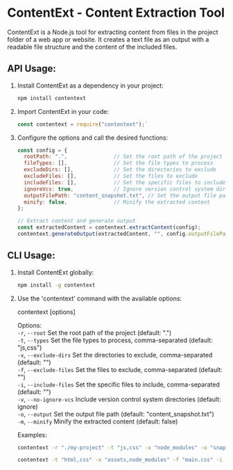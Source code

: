 # ContentExt - Content Extraction Tool

ContentExt is a Node.js tool for extracting content from files in the project folder of a web app or website. It creates a text file as an output with a readable file structure and the content of the included files.

## API Usage:

1. Install ContentExt as a dependency in your project:
   
   ```bash
   npm install contentext
   ```

2. Import ContentExt in your code:
   
   ```javascript
   const contentext = require("contentext");`
   ```

3. Configure the options and call the desired functions:
   
   ```javascript
   const config = {
     rootPath: ".",               // Set the root path of the project
     fileTypes: [],               // Set the file types to process
     excludeDirs: [],             // Set the directories to exclude
     excludeFiles: [],            // Set the files to exclude
     includeFiles: [],            // Set the specific files to include
     ignoreVcs: true,             // Ignore version control system directories
     outputFilePath: "content_snapshot.txt", // Set the output file path
     minify: false,               // Minify the extracted content
   };

   // Extract content and generate output
   const extractedContent = contentext.extractContent(config);
   contentext.generateOutput(extractedContent, "", config.outputFilePath, config.minify);
   ```

## CLI Usage:

1. Install ContentExt globally:
   
   ```bash
   npm install -g contentext
   ```

2. Use the 'contentext' command with the available options:

   contentext [options]

   Options:  
     `-r`, `--root` <path>          Set the root path of the project (default: ".")  
     `-t`, `--types` <list>         Set the file types to process, comma-separated (default: "js,css")  
     `-x`, `--exclude-dirs` <list>  Set the directories to exclude, comma-separated (default: "")  
     `-f`, `--exclude-files` <list> Set the files to exclude, comma-separated (default: "")  
     `-i`, `--include-files` <list> Set the specific files to include, comma-separated (default: "")  
     `-v`, `--no-ignore-vcs`        Include version control system directories (default: ignore)  
     `-o`, `--output` <path>        Set the output file path (default: "content_snapshot.txt")  
     `-m`, `--minify`               Minify the extracted content (default: false)

   Examples:
     ```bash
     contentext -r "./my-project" -t "js,css" -x "node_modules" -o "snapshot.txt" -m
     ```
     ```bash
     contentext -t "html,css" -x "assets,node_modules" -f "main.css" -i "specific.html" -v -o "content_extract.txt"
     ```
